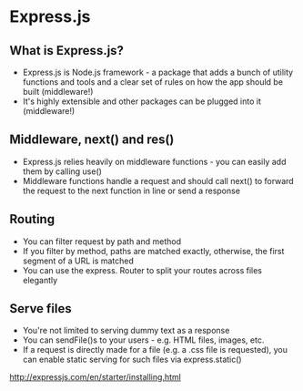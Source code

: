 # Express.js

## What is Express.js?
- Express.js is Node.js framework - a package that adds a bunch of utility functions and tools and a clear set of rules on how the app should be built (middleware!)
- It's highly extensible and other packages can be plugged into it (middleware!)

## Middleware, next() and res()
- Express.js relies heavily on middleware functions - you can easily add them by calling use()
- Middleware functions handle a request and should call next() to forward the request to the next function in line or send a response

## Routing 
- You can filter request by path and method 
- If you filter by method, paths are matched exactly, otherwise, the first segment of a URL is matched
- You can use the express. Router to split your routes across files elegantly

## Serve files
- You're not limited to serving dummy text as a response
- You can sendFile()s to your users - e.g. HTML files, images, etc.
- If a request is directly made for a file (e.g. a .css file is requested), you can enable static serving for such files via express.static()


http://expressjs.com/en/starter/installing.html
